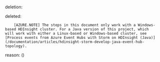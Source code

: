 deletion:

deleted:

		[AZURE.NOTE] The steps in this document only work with a Windows-based HDInsight cluster. For a Java version of this project, which will work with either a Linux-based or Windows-based cluster, see [Process events from Azure Event Hubs with Storm on HDInsight (Java)](/documentation/articles/hdinsight-storm-develop-java-event-hub-topology).

reason: ()

